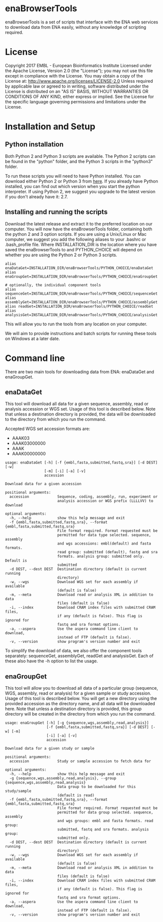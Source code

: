 # enaBrowserTools

enaBrowserTools is a set of scripts that interface with the ENA web services to download data from ENA easily, without any knowledge of scripting required.

# License

Copyright 2017 EMBL - European Bioinformatics Institute Licensed under the Apache License, Version 2.0 (the "License");
you may not use this file except in compliance with the License.
You may obtain a copy of the License at: http://www.apache.org/licenses/LICENSE-2.0
Unless required by applicable law or agreed to in writing, software distributed under the License is distributed on an "AS IS" BASIS, WITHOUT WARRANTIES OR CONDITIONS OF ANY KIND, either express or implied. See the License for the specific language governing permissions and limitations under the License.

# Installation and Setup

## Python installation

Both Python 2 and Python 3 scripts are available.  The Python 2 scripts can be found in the "python" folder, and the Python 3 scripts in the "python3" folder.   

To run these scripts you will need to have Python installed.  You can download either Python 2 or Python 3 from [here](https://www.python.org/downloads/). If you already have Python installed, you can find out which version when you start the python interpreter.  If using Python 2, we suggest you upgrade to the latest version if you don't already have it: 2.7.

## Installing and running the scripts

Download the latest release and extract it to the preferred location on our computer. You will now have the enaBrowserTools folder, containing both the python 2 and 3 option scripts.  If you are using a Unix/Linux or Mac computer, we suggest you add the following aliases to your .bashrc or .bash_profile file. Where INSTALLATION_DIR is the location where you have saved the enaBrowserTools to and PYTHON_CHOICE will depend on whether you are using the Python 2 or Python 3 scripts.

```
alias enaDataGet=INSTALLATION_DIR/enaBrowserTools/PYTHON_CHOICE/enaDataGet
alias enaGroupGet=INSTALLATION_DIR/enaBrowserTools/PYTHON_CHOICE/enaGroupGet

# optionally, the individual component tools
alias sequenceGet=INSTALLATION_DIR/enaBrowserTools/PYTHON_CHOICE/sequenceGet
alias assemblyGet=INSTALLATION_DIR/enaBrowserTools/PYTHON_CHOICE/assemblyGet
alias readGet=INSTALLATION_DIR/enaBrowserTools/PYTHON_CHOICE/readGet
alias analysisGet=INSTALLATION_DIR/enaBrowserTools/PYTHON_CHOICE/analysisGet
```

This will allow you to run the tools from any location on your computer.

We will aim to provide instructions and batch scripts for running these tools on Windows at a later date.

# Command line

There are two main tools for downloading data from ENA:  enaDataGet and enaGroupGet.  

## enaDataGet

This tool will download all data for a given sequence, assembly, read or analysis accession or WGS set.  Usage of this tool is described below.  Note that unless a destination directory is provided, the data will be downloaded to the directory from which you run the command.

Accepted WGS set accession formats are:
- AAAK03
- AAAK03000000
- AAAK
- AAAK00000000

```
usage: enaDataGet [-h] [-f {embl,fasta,submitted,fastq,sra}] [-d DEST] [-w]
                  [-m] [-i] [-a] [-v]
                  accession

Download data for a given accession

positional arguments:
  accession             Sequence, coding, assembly, run, experiment or
                        analysis accession or WGS prefix (LLLLVV) to download

optional arguments:
  -h, --help            show this help message and exit
  -f {embl,fasta,submitted,fastq,sra}, --format {embl,fasta,submitted,fastq,sra}
                        File format required. Format requested must be
                        permitted for data type selected. sequence, assembly
                        and wgs accessions: embl(default) and fasta formats.
                        read group: submitted (default), fastq and sra
                        formats. analysis group: submitted only. Default is
                        submitted
  -d DEST, --dest DEST  Destination directory (default is current running
                        directory)
  -w, --wgs             Download WGS set for each assembly if available
                        (default is false)
  -m, --meta            Download read or analysis XML in addition to data
                        files (default is false)
  -i, --index           Download CRAM index files with submitted CRAM files,
                        if any (default is false). This flag is ignored for
                        fastq and sra format options.
  -a, --aspera          Use the aspera command line client to download,
                        instead of FTP (default is false).
  -v, --version         show program's version number and exit
```

To simplify the download of data, we also offer the component tools separately: sequenceGet, assemblyGet, readGet and analysisGet. Each of these also have the -h option to list the usage.

## enaGroupGet

This tool will allow you to download all data of a particular group (sequence, WGS, assembly, read or analysis) for a given sample or study accession. Usage of this tool is described below.  You will get a new directory using the provided accession as the directory name, and all data will be downloaded here.  Note that unless a destination directory is provided, this group directory will be created in the directory from which you run the command.  

```
usage: enaGroupGet [-h] [-g {sequence,wgs,assembly,read,analysis}]
                   [-f {embl,fasta,submitted,fastq,sra}] [-d DEST] [-w] [-m]
                   [-i] [-a] [-v]
                   accession

Download data for a given study or sample

positional arguments:
  accession             Study or sample accession to fetch data for

optional arguments:
  -h, --help            show this help message and exit
  -g {sequence,wgs,assembly,read,analysis}, --group {sequence,wgs,assembly,read,analysis}
                        Data group to be downloaded for this study/sample
                        (default is read)
  -f {embl,fasta,submitted,fastq,sra}, --format {embl,fasta,submitted,fastq,sra}
                        File format required. Format requested must be
                        permitted for data group selected. sequence, assembly
                        and wgs groups: embl and fasta formats. read group:
                        submitted, fastq and sra formats. analysis group:
                        submitted only.
  -d DEST, --dest DEST  Destination directory (default is current running
                        directory)
  -w, --wgs             Download WGS set for each assembly if available
                        (default is false)
  -m, --meta            Download read or analysis XML in addition to data
                        files (default is false)
  -i, --index           Download CRAM index files with submitted CRAM files,
                        if any (default is false). This flag is ignored for
                        fastq and sra format options.
  -a, --aspera          Use the aspera command line client to download,
                        instead of FTP (default is false).
  -v, --version         show program's version number and exit
```
